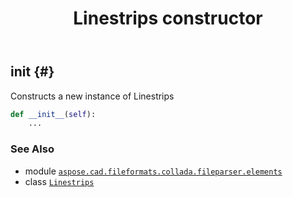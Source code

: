 ﻿---
title: Linestrips constructor
second_title: Aspose.CAD for Python via .NET API References
description: 
type: docs
weight: 10
url: /python-net/aspose.cad.fileformats.collada.fileparser.elements/linestrips/__init__/
is_root: false
---

## __init__ {#}

Constructs a new instance of Linestrips



```python
def __init__(self):
    ...
```





### See Also
* module [`aspose.cad.fileformats.collada.fileparser.elements`](../../)
* class [`Linestrips`](/cad/python-net/aspose.cad.fileformats.collada.fileparser.elements/linestrips)
